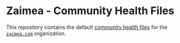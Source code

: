 # Zaimea - Community Health Files

This repository contains the default [community health files](https://help.github.com/en/github/building-a-strong-community/creating-a-default-community-health-file) for the [`zaimea.com`](https://zaimea.com/) organization.
